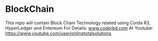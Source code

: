# BlockChain
This repo will contain Block Chain Technology related using Corda R3, HyperLedger and Entereum
For Details: www.coderbd.com
At Youtube: https://www.youtube.com/user/onlinetotalsolutions
